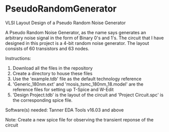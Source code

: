 # PseudoRandomGenerator
VLSI Layout Design of a Pseudo Random Noise Generator

A Pseudo Random Noise Generator, as the name says generates an arbitrary noise signal in the form of Binary 0's and 1's. The circuit that I have designed in this project is a 4-bit random noise generator. The layout consists of 60 transistors and 63 nodes. 

Instructions:
1) Download all the files in the repository
2) Create a directory to house these files
3) Use the 'example.tdb' file as the default technology reference
4) 'Generic_180nm.ext' and 'mosis_tsmc_180nm_18.model' are the reference files for setting up T-Spice and W-Edit
5) 'Design Project.tdb' is the layout of the circuit and 'Project Circuit.spc' is the corresponding spice file.

Software(s) needed: Tanner EDA Tools v16.03 and above

Note: Create a new spice file for observing the transient reponse of the circuit
